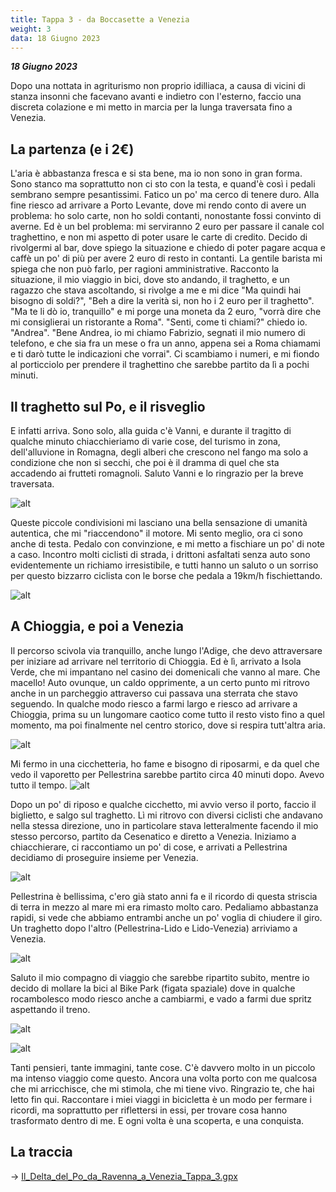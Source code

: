 ```yaml
---
title: Tappa 3 - da Boccasette a Venezia
weight: 3
data: 18 Giugno 2023
---
```

***18 Giugno 2023***

Dopo una nottata in agriturismo non proprio idilliaca, a causa di vicini di stanza insonni che facevano avanti e indietro con l'esterno, faccio una discreta colazione e mi metto in marcia per la lunga traversata fino a Venezia. 

## La partenza (e i 2€)
L'aria è abbastanza fresca e si sta bene, ma io non sono in gran forma. Sono stanco ma soprattutto non ci sto con la testa, e quand'è così i pedali sembrano sempre pesantissimi. Fatico un po' ma cerco di tenere duro. Alla fine riesco ad arrivare a Porto Levante, dove mi rendo conto di avere un problema: ho solo carte, non ho soldi contanti, nonostante fossi convinto di averne. Ed è un bel problema: mi serviranno 2 euro per passare il canale col traghettino, e non mi aspetto di poter usare le carte di credito. Decido di rivolgermi al bar, dove spiego la situazione e chiedo di poter pagare acqua e caffè un po' di più per avere 2 euro di resto in contanti. La gentile barista mi spiega che non può farlo, per ragioni amministrative. Racconto la situazione, il mio viaggio in bici, dove sto andando, il traghetto, e un ragazzo che stava ascoltando, si rivolge a me e mi dice "Ma quindi hai bisogno di soldi?", "Beh a dire la verità si, non ho i 2 euro per il traghetto". "Ma te li dò io, tranquillo" e mi porge una moneta da 2 euro, "vorrà dire che mi consiglierai un ristorante a Roma". "Senti, come ti chiami?" chiedo io. "Andrea". "Bene Andrea, io mi chiamo Fabrizio, segnati il mio numero di telefono, e che sia fra un mese o fra un anno, appena sei a Roma chiamami e ti darò tutte le indicazioni che vorrai". Ci scambiamo i numeri, e mi fiondo al porticciolo per prendere il traghettino che sarebbe partito da lì a pochi minuti.

## Il traghetto sul Po, e il risveglio
E infatti arriva. Sono solo, alla guida c'è Vanni, e durante il tragitto di qualche minuto chiacchieriamo di varie cose, del turismo in zona, dell'alluvione in Romagna, degli alberi che crescono nel fango ma solo a condizione che non si secchi, che poi è il dramma di quel che sta accadendo ai frutteti romagnoli. Saluto Vanni e lo ringrazio per la breve traversata. 

![alt](img_4378-1024x768.jpg)

Queste piccole condivisioni mi lasciano una bella sensazione di umanità autentica, che mi "riaccendono" il motore. Mi sento meglio, ora ci sono anche di testa. Pedalo con convinzione, e mi metto a fischiare un po' di note a caso. Incontro molti ciclisti di strada, i drittoni asfaltati senza auto sono evidentemente un richiamo irresistibile, e tutti hanno un saluto o un sorriso per questo bizzarro ciclista con le borse che pedala a 19km/h fischiettando.

![alt](img_4381-1024x768.jpg)

## A Chioggia,  e poi  a Venezia
Il percorso scivola via tranquillo, anche lungo l'Adige, che devo attraversare per iniziare ad arrivare nel territorio di Chioggia. Ed è lì, arrivato a Isola Verde, che mi impantano nel casino dei domenicali che vanno al mare. Che macello! Auto ovunque, un caldo opprimente, a un certo punto mi ritrovo anche in un parcheggio attraverso cui passava una sterrata che stavo seguendo. In qualche modo riesco a farmi largo e riesco ad arrivare a Chioggia, prima su un lungomare caotico come tutto il resto visto fino a quel momento, ma poi finalmente nel centro storico, dove si respira tutt'altra aria.

![alt](img_4388-1024x768.jpg)

Mi fermo in una cicchetteria, ho fame e bisogno di riposarmi, e da quel che vedo il vaporetto per Pellestrina sarebbe partito circa 40 minuti dopo. Avevo tutto il tempo.
![alt](img_4387-1024x768.jpg)

Dopo un po' di riposo e qualche cicchetto, mi avvio verso il porto, faccio il biglietto, e salgo sul traghetto. Lì mi ritrovo con diversi ciclisti che andavano nella stessa direzione, uno in particolare stava letteralmente facendo il mio stesso percorso, partito da Cesenatico e diretto a Venezia. Iniziamo a chiacchierare, ci raccontiamo un po' di cose, e arrivati a Pellestrina decidiamo di proseguire insieme per Venezia.

![alt](img_4392-1024x768.jpg)

Pellestrina è bellissima, c'ero già stato anni fa e il ricordo di questa striscia di terra in mezzo al mare mi era rimasto molto caro. Pedaliamo abbastanza rapidi, si vede che abbiamo entrambi anche un po' voglia di chiudere il giro. Un traghetto dopo l'altro (Pellestrina-Lido e Lido-Venezia) arriviamo a Venezia. 

![alt](img_4415-1024x768.jpg)

Saluto il mio compagno di viaggio che sarebbe ripartito subito, mentre io decido di mollare la bici al Bike Park (figata spaziale) dove in qualche rocambolesco modo riesco anche a cambiarmi, e vado a farmi due spritz aspettando il treno.

![alt](img_4419-1024x768.jpg)

![alt](img_4422-768x1024.jpg)

Tanti pensieri, tante immagini, tante cose. C'è davvero molto in un piccolo ma intenso viaggio come questo. Ancora una volta porto con me qualcosa che mi arricchisce, che mi stimola, che mi tiene vivo. Ringrazio te, che hai letto fin qui. Raccontare i miei viaggi in bicicletta è un modo per fermare i ricordi, ma soprattutto per riflettersi in essi, per trovare cosa hanno trasformato dentro di me. E ogni volta è una scoperta, e una conquista.


## La traccia

→ [Il_Delta_del_Po_da_Ravenna_a_Venezia_Tappa_3.gpx](../Il_Delta_del_Po_da_Ravenna_a_Venezia_Tappa_3.gpx)
